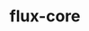 ---
title: "flux-core"
layout: cache
categories: [package, develop-2024-02-11]
meta: {"versions": ["0.59.0"], "compilers": ["cce@=15.0.1", "gcc@=11.4.0", "gcc@=7.3.1", "gcc@=7.5.0", "gcc@=9.4.0", "oneapi@=2024.0.0"], "oss": ["amzn2", "rhel8", "ubuntu18.04", "ubuntu20.04", "ubuntu22.04"], "platforms": ["linux"], "targets": ["aarch64", "neoverse_n1", "neoverse_v1", "neoverse_v2", "ppc64le", "x86_64_v3", "zen4"], "stacks": ["aws-isc", "aws-isc-aarch64", "e4s", "e4s-cray-rhel", "e4s-neoverse-v2", "e4s-neoverse_v1", "e4s-oneapi", "e4s-power", "radiuss", "root"], "num_specs": 15, "num_specs_by_stack": {"root": 15, "aws-isc-aarch64": 2, "aws-isc": 1, "e4s-cray-rhel": 1, "radiuss": 1, "e4s-neoverse_v1": 2, "e4s-power": 2, "e4s": 2, "e4s-neoverse-v2": 2, "e4s-oneapi": 2}}
spec_details: [{"hash": "tg2hcnk6seicxwlj2vdcfmhxpmspmm7o", "compiler": "gcc@=7.3.1", "versions": ["0.59.0"], "os": "amzn2", "platform": "linux", "target": "aarch64", "variants": ["build_system=autotools", "~cuda", "~docs", "~security"], "stacks": ["root", "aws-isc-aarch64"], "size": "-", "tarball": "https://binaries.spack.io/develop-2024-02-11/build_cache/linux-amzn2-aarch64/gcc-7.3.1/flux-core-0.59.0/linux-amzn2-aarch64-gcc-7.3.1-flux-core-0.59.0-tg2hcnk6seicxwlj2vdcfmhxpmspmm7o.spack"}, {"hash": "tcfdta5lotf3pb4cmbuq5k4ozuxjff5y", "compiler": "gcc@=7.3.1", "versions": ["0.59.0"], "os": "amzn2", "platform": "linux", "target": "neoverse_n1", "variants": ["build_system=autotools", "~cuda", "~docs", "~security"], "stacks": ["root", "aws-isc-aarch64"], "size": "-", "tarball": "https://binaries.spack.io/develop-2024-02-11/build_cache/linux-amzn2-neoverse_n1/gcc-7.3.1/flux-core-0.59.0/linux-amzn2-neoverse_n1-gcc-7.3.1-flux-core-0.59.0-tcfdta5lotf3pb4cmbuq5k4ozuxjff5y.spack"}, {"hash": "hjtuswtfr64z2utyxi347tk4chftppwl", "compiler": "gcc@=7.3.1", "versions": ["0.59.0"], "os": "amzn2", "platform": "linux", "target": "x86_64_v3", "variants": ["build_system=autotools", "~cuda", "~docs", "~security"], "stacks": ["root", "aws-isc"], "size": "-", "tarball": "https://binaries.spack.io/develop-2024-02-11/build_cache/linux-amzn2-x86_64_v3/gcc-7.3.1/flux-core-0.59.0/linux-amzn2-x86_64_v3-gcc-7.3.1-flux-core-0.59.0-hjtuswtfr64z2utyxi347tk4chftppwl.spack"}, {"hash": "r7d7crlgabsvhtm4x5pbg626atovbu7z", "compiler": "cce@=15.0.1", "versions": ["0.59.0"], "os": "rhel8", "platform": "linux", "target": "zen4", "variants": ["build_system=autotools", "~cuda", "~docs", "~security"], "stacks": ["e4s-cray-rhel", "root"], "size": "-", "tarball": "https://binaries.spack.io/develop-2024-02-11/build_cache/linux-rhel8-zen4/cce-15.0.1/flux-core-0.59.0/linux-rhel8-zen4-cce-15.0.1-flux-core-0.59.0-r7d7crlgabsvhtm4x5pbg626atovbu7z.spack"}, {"hash": "c5a5nx6nt33snmkwx4l4acnzsgrucgea", "compiler": "gcc@=7.5.0", "versions": ["0.59.0"], "os": "ubuntu18.04", "platform": "linux", "target": "x86_64_v3", "variants": ["build_system=autotools", "~cuda", "~docs", "~security"], "stacks": ["radiuss", "root"], "size": "-", "tarball": "https://binaries.spack.io/develop-2024-02-11/build_cache/linux-ubuntu18.04-x86_64_v3/gcc-7.5.0/flux-core-0.59.0/linux-ubuntu18.04-x86_64_v3-gcc-7.5.0-flux-core-0.59.0-c5a5nx6nt33snmkwx4l4acnzsgrucgea.spack"}, {"hash": "yyrjhru5tfbfz2py5znmkwi66in6tuhm", "compiler": "gcc@=11.4.0", "versions": ["0.59.0"], "os": "ubuntu20.04", "platform": "linux", "target": "neoverse_v1", "variants": ["build_system=autotools", "~cuda", "~docs", "~security"], "stacks": ["e4s-neoverse_v1", "root"], "size": "-", "tarball": "https://binaries.spack.io/develop-2024-02-11/build_cache/linux-ubuntu20.04-neoverse_v1/gcc-11.4.0/flux-core-0.59.0/linux-ubuntu20.04-neoverse_v1-gcc-11.4.0-flux-core-0.59.0-yyrjhru5tfbfz2py5znmkwi66in6tuhm.spack"}, {"hash": "qtjr3aod5wycizlrgnkxorpd5rgyjhcj", "compiler": "gcc@=11.4.0", "versions": ["0.59.0"], "os": "ubuntu20.04", "platform": "linux", "target": "neoverse_v1", "variants": ["build_system=autotools", "+cuda", "~docs", "~security"], "stacks": ["e4s-neoverse_v1", "root"], "size": "-", "tarball": "https://binaries.spack.io/develop-2024-02-11/build_cache/linux-ubuntu20.04-neoverse_v1/gcc-11.4.0/flux-core-0.59.0/linux-ubuntu20.04-neoverse_v1-gcc-11.4.0-flux-core-0.59.0-qtjr3aod5wycizlrgnkxorpd5rgyjhcj.spack"}, {"hash": "5buyaiqaelbxl2g5aw6nlj3gtjq4znfn", "compiler": "gcc@=9.4.0", "versions": ["0.59.0"], "os": "ubuntu20.04", "platform": "linux", "target": "ppc64le", "variants": ["build_system=autotools", "~cuda", "~docs", "~security"], "stacks": ["e4s-power", "root"], "size": "-", "tarball": "https://binaries.spack.io/develop-2024-02-11/build_cache/linux-ubuntu20.04-ppc64le/gcc-9.4.0/flux-core-0.59.0/linux-ubuntu20.04-ppc64le-gcc-9.4.0-flux-core-0.59.0-5buyaiqaelbxl2g5aw6nlj3gtjq4znfn.spack"}, {"hash": "fgfoos6x4bz5tic72z33kf6xgxjp6koj", "compiler": "gcc@=9.4.0", "versions": ["0.59.0"], "os": "ubuntu20.04", "platform": "linux", "target": "ppc64le", "variants": ["build_system=autotools", "+cuda", "~docs", "~security"], "stacks": ["e4s-power", "root"], "size": "-", "tarball": "https://binaries.spack.io/develop-2024-02-11/build_cache/linux-ubuntu20.04-ppc64le/gcc-9.4.0/flux-core-0.59.0/linux-ubuntu20.04-ppc64le-gcc-9.4.0-flux-core-0.59.0-fgfoos6x4bz5tic72z33kf6xgxjp6koj.spack"}, {"hash": "zwwl26b3vmprisrco2o3ron6wuarazc4", "compiler": "gcc@=11.4.0", "versions": ["0.59.0"], "os": "ubuntu20.04", "platform": "linux", "target": "x86_64_v3", "variants": ["build_system=autotools", "~cuda", "~docs", "~security"], "stacks": ["root", "e4s"], "size": "-", "tarball": "https://binaries.spack.io/develop-2024-02-11/build_cache/linux-ubuntu20.04-x86_64_v3/gcc-11.4.0/flux-core-0.59.0/linux-ubuntu20.04-x86_64_v3-gcc-11.4.0-flux-core-0.59.0-zwwl26b3vmprisrco2o3ron6wuarazc4.spack"}, {"hash": "dxdj4m6z7rafpzywi4ihvkn2wwclt7et", "compiler": "gcc@=11.4.0", "versions": ["0.59.0"], "os": "ubuntu20.04", "platform": "linux", "target": "x86_64_v3", "variants": ["build_system=autotools", "+cuda", "~docs", "~security"], "stacks": ["root", "e4s"], "size": "-", "tarball": "https://binaries.spack.io/develop-2024-02-11/build_cache/linux-ubuntu20.04-x86_64_v3/gcc-11.4.0/flux-core-0.59.0/linux-ubuntu20.04-x86_64_v3-gcc-11.4.0-flux-core-0.59.0-dxdj4m6z7rafpzywi4ihvkn2wwclt7et.spack"}, {"hash": "jdggqmreo6xyvyooglyi6ue557o2ykvn", "compiler": "gcc@=11.4.0", "versions": ["0.59.0"], "os": "ubuntu22.04", "platform": "linux", "target": "neoverse_v2", "variants": ["build_system=autotools", "~cuda", "~docs", "~security"], "stacks": ["root", "e4s-neoverse-v2"], "size": "-", "tarball": "https://binaries.spack.io/develop-2024-02-11/build_cache/linux-ubuntu22.04-neoverse_v2/gcc-11.4.0/flux-core-0.59.0/linux-ubuntu22.04-neoverse_v2-gcc-11.4.0-flux-core-0.59.0-jdggqmreo6xyvyooglyi6ue557o2ykvn.spack"}, {"hash": "smlnzpurzcys4o3qw3qxd6sne3aaeexg", "compiler": "gcc@=11.4.0", "versions": ["0.59.0"], "os": "ubuntu22.04", "platform": "linux", "target": "neoverse_v2", "variants": ["build_system=autotools", "+cuda", "~docs", "~security"], "stacks": ["root", "e4s-neoverse-v2"], "size": "-", "tarball": "https://binaries.spack.io/develop-2024-02-11/build_cache/linux-ubuntu22.04-neoverse_v2/gcc-11.4.0/flux-core-0.59.0/linux-ubuntu22.04-neoverse_v2-gcc-11.4.0-flux-core-0.59.0-smlnzpurzcys4o3qw3qxd6sne3aaeexg.spack"}, {"hash": "lm5wlnceljq5tediso6texpy6wor3xuv", "compiler": "oneapi@=2024.0.0", "versions": ["0.59.0"], "os": "ubuntu22.04", "platform": "linux", "target": "x86_64_v3", "variants": ["build_system=autotools", "~cuda", "~docs", "~security"], "stacks": ["e4s-oneapi", "root"], "size": "-", "tarball": "https://binaries.spack.io/develop-2024-02-11/build_cache/linux-ubuntu22.04-x86_64_v3/oneapi-2024.0.0/flux-core-0.59.0/linux-ubuntu22.04-x86_64_v3-oneapi-2024.0.0-flux-core-0.59.0-lm5wlnceljq5tediso6texpy6wor3xuv.spack"}, {"hash": "y7hreetopp7bz4ba5c5nfr5wxultnydw", "compiler": "oneapi@=2024.0.0", "versions": ["0.59.0"], "os": "ubuntu22.04", "platform": "linux", "target": "x86_64_v3", "variants": ["build_system=autotools", "~cuda", "~docs", "~security"], "stacks": ["e4s-oneapi", "root"], "size": "-", "tarball": "https://binaries.spack.io/develop-2024-02-11/build_cache/linux-ubuntu22.04-x86_64_v3/oneapi-2024.0.0/flux-core-0.59.0/linux-ubuntu22.04-x86_64_v3-oneapi-2024.0.0-flux-core-0.59.0-y7hreetopp7bz4ba5c5nfr5wxultnydw.spack"}]
---